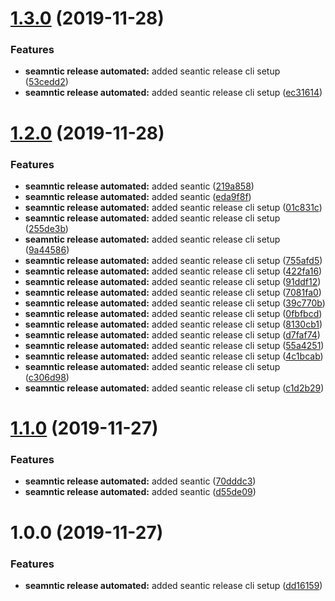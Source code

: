 # [1.3.0](https://github.com/sharathhanswadi/test-repo/compare/v1.2.0...v1.3.0) (2019-11-28)


### Features

* **seamntic release automated:** added seantic release cli setup ([53cedd2](https://github.com/sharathhanswadi/test-repo/commit/53cedd20b4bfe5df464e3655258018577923acc0))
* **seamntic release automated:** added seantic release cli setup ([ec31614](https://github.com/sharathhanswadi/test-repo/commit/ec31614849b6d75c82543f346f510560e1409660))

# [1.2.0](https://github.com/sharathhanswadi/test-repo/compare/v1.1.0...v1.2.0) (2019-11-28)


### Features

* **seamntic release automated:** added seantic ([219a858](https://github.com/sharathhanswadi/test-repo/commit/219a858973e2b4e6d473672713427c57d727abe0))
* **seamntic release automated:** added seantic ([eda9f8f](https://github.com/sharathhanswadi/test-repo/commit/eda9f8ffc7f22052361111d3264ee9aa95b594d4))
* **seamntic release automated:** added seantic release cli setup ([01c831c](https://github.com/sharathhanswadi/test-repo/commit/01c831c7be371db93486f518e3d79746a774dddf))
* **seamntic release automated:** added seantic release cli setup ([255de3b](https://github.com/sharathhanswadi/test-repo/commit/255de3b06d0b08ea6f5af8cbdeed2d425c3abe50))
* **seamntic release automated:** added seantic release cli setup ([9a44586](https://github.com/sharathhanswadi/test-repo/commit/9a4458676c04cbb9b498990c096ecab54bf2c3e2))
* **seamntic release automated:** added seantic release cli setup ([755afd5](https://github.com/sharathhanswadi/test-repo/commit/755afd56d31ebcf47309d912169806e306f70e11))
* **seamntic release automated:** added seantic release cli setup ([422fa16](https://github.com/sharathhanswadi/test-repo/commit/422fa161d924ab16a6eeb5c8086952c35ac7a80a))
* **seamntic release automated:** added seantic release cli setup ([91ddf12](https://github.com/sharathhanswadi/test-repo/commit/91ddf122538aa88ec7531daa16dcc1b5b743701d))
* **seamntic release automated:** added seantic release cli setup ([7081fa0](https://github.com/sharathhanswadi/test-repo/commit/7081fa009b6e10bbdc9b6c11141b9a6ce9106c25))
* **seamntic release automated:** added seantic release cli setup ([39c770b](https://github.com/sharathhanswadi/test-repo/commit/39c770bc5b8172d3acd3822be1eea99d3f46d443))
* **seamntic release automated:** added seantic release cli setup ([0fbfbcd](https://github.com/sharathhanswadi/test-repo/commit/0fbfbcda3ca8c161a5169d42b9966222e3f0778c))
* **seamntic release automated:** added seantic release cli setup ([8130cb1](https://github.com/sharathhanswadi/test-repo/commit/8130cb1511d5674213a55322cea5cadccead8cae))
* **seamntic release automated:** added seantic release cli setup ([d7faf74](https://github.com/sharathhanswadi/test-repo/commit/d7faf745f40a24ff75e231f251ae10bee8368586))
* **seamntic release automated:** added seantic release cli setup ([55a4251](https://github.com/sharathhanswadi/test-repo/commit/55a4251ba5d7aa7cb364b605939139345d607c20))
* **seamntic release automated:** added seantic release cli setup ([4c1bcab](https://github.com/sharathhanswadi/test-repo/commit/4c1bcabd3f80f33c3aacedc93aedac280215f974))
* **seamntic release automated:** added seantic release cli setup ([c306d98](https://github.com/sharathhanswadi/test-repo/commit/c306d98a6ba98f9aa1961e8df6b26de0ac3433b5))
* **seamntic release automated:** added seantic release cli setup ([c1d2b29](https://github.com/sharathhanswadi/test-repo/commit/c1d2b296cff773a668b7a32bf862c9be3ed2a384))

# [1.1.0](https://github.com/sharathhanswadi/test-repo/compare/v1.0.0...v1.1.0) (2019-11-27)


### Features

* **seamntic release automated:** added seantic ([70dddc3](https://github.com/sharathhanswadi/test-repo/commit/70dddc335c191ff0def9c97faffb8ffe382b8bbf))
* **seamntic release automated:** added seantic ([d55de09](https://github.com/sharathhanswadi/test-repo/commit/d55de095d777a7c611fb039436479e46a4a6ae5d))

# 1.0.0 (2019-11-27)


### Features

* **seamntic release automated:** added seantic release cli setup ([dd16159](https://github.com/sharathhanswadi/test-repo/commit/dd16159d70abc2f47ce723b4ade787be0194f148))
